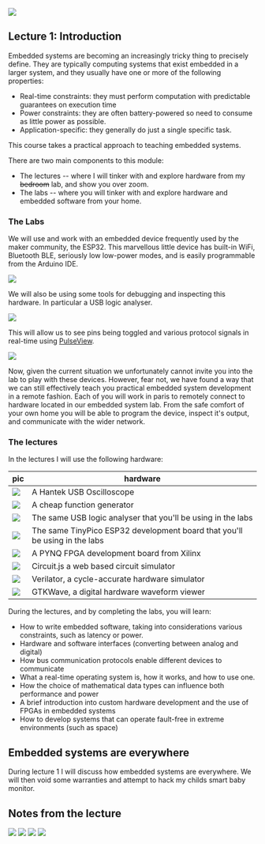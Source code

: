![](imgs/EmSysLogo.svg)

## Lecture 1: Introduction 
Embedded systems are becoming an increasingly tricky thing to precisely define. 
They are typically computing systems that exist embedded in a larger system, and 
they usually have one or more of the following properties:

* Real-time constraints: they must perform computation with predictable guarantees on execution time
* Power constraints: they are often battery-powered so need to consume as little power as possible.
* Application-specific: they generally do just a single specific task.

This course takes a practical approach to teaching embedded systems. 

There are two main components to this module: 
* The lectures -- where I will tinker with and explore hardware from my ~~bedroom~~ lab, and show you over zoom.
* The labs -- where you will tinker with and explore hardware and embedded software from your home.

### The Labs
We will use and work with an embedded device frequently used by the maker community, the ESP32. 
This marvellous little device has built-in WiFi, Bluetooth BLE, seriously low low-power modes, 
and is easily programmable from the Arduino IDE. 

![](imgs/tinypico-specs-v2.jpg)

We will also be using some tools for debugging and inspecting this hardware. 
In particular a USB logic analyser.

![](imgs/logic_analyser.jpg)

This will allow us to see pins being toggled and various protocol signals in real-time using [PulseView](https://sigrok.org/wiki/PulseView).

![](imgs/pulseview.jpg)

Now, given the current situation we unfortunately cannot invite you into the lab to play with these devices.
However, fear not, we have found a way that we can still effectively teach you practical embedded system development in a remote fashion.
Each of you will work in paris to remotely connect to hardware located in our embedded system lab.
From the safe comfort of your own home you will be able to program the device, inspect it's output,
and communicate with the wider network.

### The lectures

In the lectures I will use the following hardware:

| __pic__                            | __hardware__ |
|------------------------------------|--------------|
| ![](imgs/hantek.jpg)               | A Hantek USB Oscilloscope             |
| ![](imgs/fg_small.jpg)             | A cheap function generator            |
| ![](imgs/la_small.jpg)             | The same USB logic analyser that you'll be using in the labs             |
| ![](imgs/tp_small.jpg)             | The same TinyPico ESP32 development board that you'll be using in the labs             |
| ![](imgs/pynq_small.jpg)           | A PYNQ FPGA development board from Xilinx  |
| ![](imgs/circuitjs_small.gif)            | Circuit.js a web based circuit simulator   |
| ![](imgs/verilator_small.jpg)      | Verilator, a cycle-accurate hardware simulator |
| ![](imgs/gtkwave_small.gif)        | GTKWave, a digital hardware waveform viewer |

During the lectures, and by completing the labs, you will learn:

* How to write embedded software, taking into considerations various constraints, such as latency or power. 
* Hardware and software interfaces (converting between analog and digital)
* How bus communication protocols enable different devices to communicate
* What a real-time operating system is, how it works, and how to use one.
* How the choice of mathematical data types can influence both performance and power
* A brief introduction into custom hardware development and the use of FPGAs in embedded systems
* How to develop systems that can operate fault-free in extreme environments (such as space)

## Embedded systems are everywhere
During lecture 1 I will discuss how embedded systems are everywhere. 
We will then void some warranties and attempt to hack my childs smart baby monitor.

## Notes from the lecture
![](imgs/CubeSat.png)
![](imgs/OurLab.png)
![](imgs/Outline.png)
![](imgs/UART.png)

